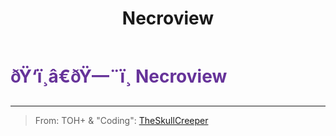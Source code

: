 ﻿---
lang: en-US
title: Necroview
prev: Lucky
next: Nimble
---
# <font color=#663399>ðŸ‘ï¸â€ðŸ—¨ï¸ <b>Necroview</b></font> <Badge text="Helpful" type="tip" vertical="middle"/>
---

> From: TOH+ & "Coding": [TheSkullCreeper](https://github.com/Loonie-Toons)


